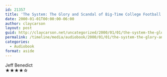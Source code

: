 ```yaml
---
id: 21357
title: 'The System: The Glory and Scandal of Big-Time College Football'
date: 2000-01-01T00:00:00-06:00
author: claycarson
layout: post
guid: http://claycarson.net/uncategorized/2000/01/01/the-system-the-glory-and-scandal-of-big-time-college-football/
permalink: /timeline/media/audiobook/2000/01/01/the-system-the-glory-and-scandal-of-big-time-college-football/
categories:
  - Audiobook
format: aside
---
```

<div class="media-details"></div>

<div class="media-creator">Jeff Benedict</div>

<div class="media-rating">★★★★☆</div>
